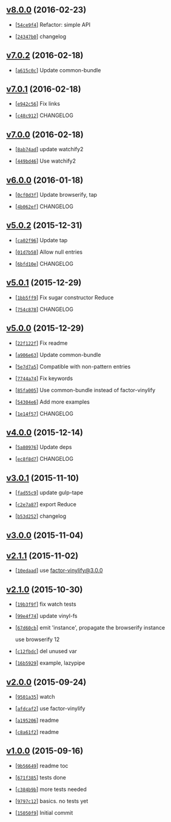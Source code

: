 <!-- c8e5be2 1456230508000 -->

## [v8.0.0](https://github.com/reducejs/reduce-js/commit/c8e5be2) (2016-02-23)

* [[`54ce9f4`](https://github.com/reducejs/reduce-js/commit/54ce9f4)] Refactor: simple API

* [[`24347b0`](https://github.com/reducejs/reduce-js/commit/24347b0)] changelog

## [v7.0.2](https://github.com/reducejs/reduce-js/commit/5359ad1) (2016-02-18)

* [[`a615c0c`](https://github.com/reducejs/reduce-js/commit/a615c0c)] Update common-bundle

## [v7.0.1](https://github.com/reducejs/reduce-js/commit/ee19ea1) (2016-02-18)

* [[`e942c56`](https://github.com/reducejs/reduce-js/commit/e942c56)] Fix links

* [[`c48c912`](https://github.com/reducejs/reduce-js/commit/c48c912)] CHANGELOG

## [v7.0.0](https://github.com/reducejs/reduce-js/commit/91087c3) (2016-02-18)

* [[`8ab74ad`](https://github.com/reducejs/reduce-js/commit/8ab74ad)] update watchify2

* [[`449bd46`](https://github.com/reducejs/reduce-js/commit/449bd46)] Use watchify2

## [v6.0.0](https://github.com/reducejs/reduce-js/commit/cd80d02) (2016-01-18)

* [[`0cf0d3f`](https://github.com/reducejs/reduce-js/commit/0cf0d3f)] Update browserify, tap

* [[`4b062ef`](https://github.com/reducejs/reduce-js/commit/4b062ef)] CHANGELOG

## [v5.0.2](https://github.com/reducejs/reduce-js/commit/55aab48) (2015-12-31)

* [[`ca02f96`](https://github.com/reducejs/reduce-js/commit/ca02f96)] Update tap

* [[`01d7b58`](https://github.com/reducejs/reduce-js/commit/01d7b58)] Allow null entries

* [[`6bfd10e`](https://github.com/reducejs/reduce-js/commit/6bfd10e)] CHANGELOG

## [v5.0.1](https://github.com/reducejs/reduce-js/commit/6e9567d) (2015-12-29)

* [[`1bb5ff9`](https://github.com/reducejs/reduce-js/commit/1bb5ff9)] Fix sugar constructor Reduce

* [[`754c878`](https://github.com/reducejs/reduce-js/commit/754c878)] CHANGELOG

## [v5.0.0](https://github.com/reducejs/reduce-js/commit/d0cd108) (2015-12-29)

* [[`22f122f`](https://github.com/reducejs/reduce-js/commit/22f122f)] Fix readme

* [[`a906e63`](https://github.com/reducejs/reduce-js/commit/a906e63)] Update common-bundle

* [[`5e7d7a5`](https://github.com/reducejs/reduce-js/commit/5e7d7a5)] Compatible with non-pattern entries

* [[`7744a74`](https://github.com/reducejs/reduce-js/commit/7744a74)] Fix keywords

* [[`85fa005`](https://github.com/reducejs/reduce-js/commit/85fa005)] Use common-bundle instead of factor-vinylify

* [[`54304e6`](https://github.com/reducejs/reduce-js/commit/54304e6)] Add more examples

* [[`1e14f57`](https://github.com/reducejs/reduce-js/commit/1e14f57)] CHANGELOG

## [v4.0.0](https://github.com/reducejs/reduce-js/commit/8595c40) (2015-12-14)

* [[`5a80976`](https://github.com/reducejs/reduce-js/commit/5a80976)] Update deps

* [[`ec8f8d7`](https://github.com/reducejs/reduce-js/commit/ec8f8d7)] CHANGELOG

## [v3.0.1](https://github.com/reducejs/reduce-js/commit/19f5240) (2015-11-10)

* [[`fad55c9`](https://github.com/reducejs/reduce-js/commit/fad55c9)] update gulp-tape

* [[`c2e7a87`](https://github.com/reducejs/reduce-js/commit/c2e7a87)] export Reduce

* [[`b53d252`](https://github.com/reducejs/reduce-js/commit/b53d252)] changelog

## [v3.0.0](https://github.com/reducejs/reduce-js/commit/a82437f) (2015-11-04)

## [v2.1.1](https://github.com/reducejs/reduce-js/commit/4258bdf) (2015-11-02)

* [[`10edaad`](https://github.com/reducejs/reduce-js/commit/10edaad)] use factor-vinylify@3.0.0

## [v2.1.0](https://github.com/reducejs/reduce-js/commit/429baae) (2015-10-30)

* [[`19b3f9f`](https://github.com/reducejs/reduce-js/commit/19b3f9f)] fix watch tests

* [[`99e4f74`](https://github.com/reducejs/reduce-js/commit/99e4f74)] update vinyl-fs

* [[`67d60cb`](https://github.com/reducejs/reduce-js/commit/67d60cb)] emit 'instance', propagate the browserify instance

    use browserify 12

* [[`c12fbdc`](https://github.com/reducejs/reduce-js/commit/c12fbdc)] del unused var

* [[`16b5929`](https://github.com/reducejs/reduce-js/commit/16b5929)] example, lazypipe

## [v2.0.0](https://github.com/reducejs/reduce-js/commit/d4bf4db) (2015-09-24)

* [[`9501a35`](https://github.com/reducejs/reduce-js/commit/9501a35)] watch

* [[`afdcaf2`](https://github.com/reducejs/reduce-js/commit/afdcaf2)] use factor-vinylify

* [[`a195206`](https://github.com/reducejs/reduce-js/commit/a195206)] readme

* [[`c8a61f2`](https://github.com/reducejs/reduce-js/commit/c8a61f2)] readme

## [v1.0.0](https://github.com/reducejs/reduce-js/commit/b560269) (2015-09-16)

* [[`9b56649`](https://github.com/reducejs/reduce-js/commit/9b56649)] readme toc

* [[`671f385`](https://github.com/reducejs/reduce-js/commit/671f385)] tests done

* [[`c384b9b`](https://github.com/reducejs/reduce-js/commit/c384b9b)] more tests needed

* [[`9797c12`](https://github.com/reducejs/reduce-js/commit/9797c12)] basics. no tests yet

* [[`15050f9`](https://github.com/reducejs/reduce-js/commit/15050f9)] Initial commit

